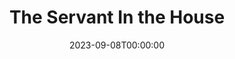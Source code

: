 ---
title: The Servant In the House
date: 2023-09-08T00:00:00
opening_date: 1927-03-15
closing_date: 1927-03-16
layout: productions
playbill:
Theatre: Theatre Jacksonville
cast:
- Rogers: Bart Nason
- Mr. Robert Smith: Burton Barrs
- Manson: Frank Dearing
- The Reverend William Smythe: J.H. Pratt
- Mary: Mary Lou Sanderson
- Auntie: Muriel Parkes
- James Ponsonby Makeshyfte, D.D: Ted Silber
crew:
- Director: Tracy L'Engle
- Lighting: Martha Race
- Costumes: Anne C. Lalor
- Props: Carolyn Bisbee
- Set painting: Birsa Shepard
- Set construction:
  - Gordon McCauley
  - Karl Bardin
  - L.B. Pratt
- Cushion Design and Construction: Monserrat Carles
understudies:
orchestra:
---